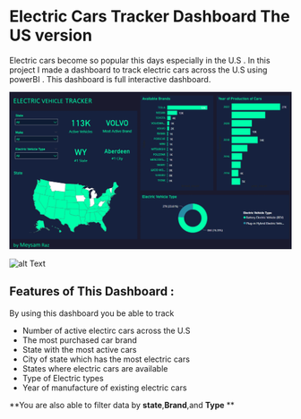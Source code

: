 # Electric Cars Tracker Dashboard The US version
Electric cars become so popular this days especially in the U.S . In this project I made a dashboard to track electric cars across the U.S using powerBI . This dashboard is full interactive dashboard.

<p><img src="src/preview.png" alt=""></p>

![alt Text](https://github.com/meysamraz/electric-cars-tracker-dashboard-US/blob/master/src/demo.gif)

## Features of This Dashboard : 
By using this dashboard you be able to track 

-  Number of active electirc cars across the U.S
-  The most purchased car brand
-  State with the most active cars 
-  City of state which has the most electric cars  
-  States where electric cars are available
-  Type of Electric types 
-  Year of manufacture of existing electric cars

**You are also able to filter data by **state**,**Brand**,and **Type** **
